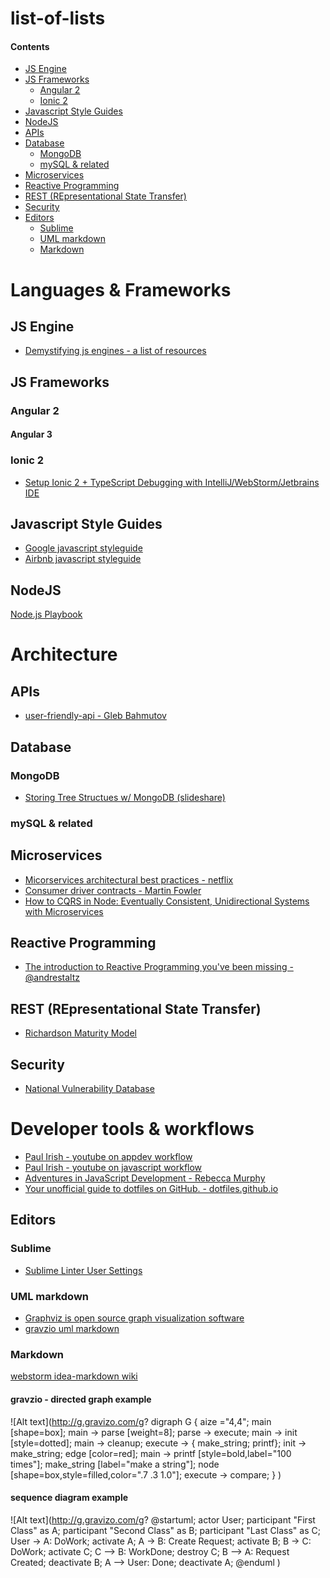 list-of-lists
=============

[TOC levels=2-3 html]:# "#### Contents"

<div><h4>Contents</h4>
  <ul>
    <li><a href="#js-engine">JS Engine</a></li>
    <li><a href="#js-frameworks">JS Frameworks</a>
    <ul>
      <li><a href="#angular-2">Angular 2</a></li>
      <li><a href="#ionic-2">Ionic 2</a>
    </ul></li>
    <li><a href="#javascript-style-guides">Javascript Style Guides</a></li>
    <li><a href="#nodejs">NodeJS</a></li>
    <li><a href="#apis">APIs</a></li>
    <li><a href="#database">Database</a>
    <ul>
      <li><a href="#mongodb">MongoDB</a></li>
      <li><a href="#mysql--related">mySQL &amp; related</a>
    </ul></li>
    <li><a href="#microservices">Microservices</a></li>
    <li><a href="#reactive-programming">Reactive Programming</a></li>
    <li><a href="#rest-representational-state-transfer">REST (REpresentational State Transfer)</a></li>
    <li><a href="#security">Security</a></li>
    <li><a href="#editors">Editors</a>
    <ul>
      <li><a href="#sublime">Sublime</a></li>
      <li><a href="#uml-markdown">UML markdown</a></li>
      <li><a href="#markdown">Markdown</a></li>
    </ul></li>
  </ul>
</div>

# Languages & Frameworks
## JS Engine
* [Demystifying js engines - a list of resources](https://github.com/a0viedo/demystifying-js-engines?utm_campaign=explore-email&utm_medium=email&utm_source=newsletter&utm_term=weekly) 
## JS Frameworks
### Angular 2
#### Angular 3 
### Ionic 2
* [Setup Ionic 2 + TypeScript Debugging with IntelliJ/WebStorm/Jetbrains IDE](http://blog.thecodecampus.de/setup-ionic-2-typescript-debugging-intellijwebstormjetbrains-ide/)
## Javascript Style Guides
* [Google javascript styleguide](https://google.github.io/styleguide/javascriptguide.xml)
* [Airbnb javascript styleguide](https://github.com/airbnb/javascript) 
## NodeJS
[Node.js Playbook](https://github.com/HiFaraz/node-playbook?utm_campaign=explore-email&utm_medium=email&utm_source=newsletter&utm_term=weekly#workflow) 

# Architecture
## APIs
* [user-friendly-api - Gleb Bahmutov](http://glebbahmutov.com/blog/user-friendly-api/)

## Database
### MongoDB
* [Storing Tree Structues w/ MongoDB (slideshare)](http://www.slideshare.net/voronenko/storing-tree-structures-with-mongodb)

### mySQL & related

## Microservices
* [Micorservices architectural best practices - netflix](https://www.nginx.com/blog/microservices-at-netflix-architectural-best-practices/)
* [Consumer driver contracts - Martin Fowler](http://martinfowler.com/articles/consumerDrivenContracts.html)
* [How to CQRS in Node: Eventually Consistent, Unidirectional Systems with Microservices](http://nycnode.com/videos/matt-walters-how-to-cqrs-in-node-eventually-consistent-unidirectional-systems-with-microservices)

## Reactive Programming
* [The introduction to Reactive Programming you've been missing - @andrestaltz](https://gist.github.com/staltz/868e7e9bc2a7b8c1f754)

## REST (REpresentational State Transfer)
* [Richardson Maturity Model](http://martinfowler.com/articles/richardsonMaturityModel.html)

## Security
* [National Vulnerability Database](https://nvd.nist.gov/home.cfm)

# Developer tools & workflows
* [Paul Irish - youtube on appdev workflow](https://www.youtube.com/watch?v=vDbbz-BdyYc)
* [Paul Irish - youtube on javascript workflow](https://www.youtube.com/watch?v=f7AU2Ozu8eo)
* [Adventures in JavaScript Development - Rebecca Murphy](http://rmurphey.com/)
* <a href="http://dotfiles.github.io" target="_blank">Your unofficial guide to dotfiles on GitHub. - dotfiles.github.io</a>

##  Editors
### Sublime
* [Sublime Linter User Settings](http://bl.ocks.org/bretdavidson/3189814)

### UML markdown 
* [Graphviz is open source graph visualization software](http://www.graphviz.org/)
* [gravzio uml markdown](http://gravizo.com)
### Markdown
[webstorm idea-markdown wiki](https://github.com/vsch/idea-multimarkdown/wiki/Adding-a-Table-of-Contents) 

#### gravzio - directed graph example 
![Alt text](http://g.gravizo.com/g?
  digraph G {
    aize ="4,4";
    main [shape=box];
    main -> parse [weight=8];
    parse -> execute;
    main -> init [style=dotted];
    main -> cleanup;
    execute -> { make_string; printf};
    init -> make_string;
    edge [color=red];
    main -> printf [style=bold,label="100 times"];
    make_string [label="make a string"];
    node [shape=box,style=filled,color=".7 .3 1.0"];
    execute -> compare;
  }
)

#### sequence diagram example

![Alt text](http://g.gravizo.com/g?
@startuml;
actor User;
participant "First Class" as A;
participant "Second Class" as B;
participant "Last Class" as C;
User -> A: DoWork;
activate A;
A -> B: Create Request;
activate B;
B -> C: DoWork;
activate C;
C --> B: WorkDone;
destroy C;
B --> A: Request Created;
deactivate B;
A --> User: Done;
deactivate A;
@enduml
)

